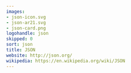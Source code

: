 ```yaml
---
images:
- json-icon.svg
- json-ar21.svg
- json-card.png
logohandle: json
skipped: 0
sort: json
title: JSON
website: http://json.org/
wikipedia: https://en.wikipedia.org/wiki/JSON
---
```

